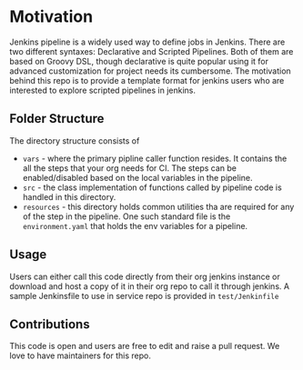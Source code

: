 # Motivation
Jenkins pipeline is a widely used way to define jobs in Jenkins. There are two different syntaxes: Declarative and Scripted Pipelines. Both of them are based on Groovy DSL, though declarative is quite popular using it for advanced customization for project needs its cumbersome. The motivation behind this repo is to provide a template format for jenkins users who are interested to explore scripted pipelines in jenkins.

## Folder Structure
The directory structure consists of
* `vars` - where the primary pipline caller function resides. It contains the all the steps that your org needs for CI. The steps can be enabled/disabled based on the local variables in the pipeline.
* `src` - the class implementation of functions called by pipeline code is handled in this directory. 
* `resources` - this directory holds common utilities tha are required for any of the step in the pipeline. One such standard file is the `environment.yaml` that holds the env variables for a pipeline.
  
## Usage
Users can either call this code directly from their org jenkins instance or download and host a copy of it in their org repo to call it through jenkins.
A sample Jenkinsfile to use in service repo is provided in `test/Jenkinfile`

## Contributions
This code is open and users are free to edit and raise a pull request. We love to have maintainers for this repo. 

